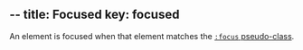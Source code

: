 --
title: Focused
key: focused
--

An element is focused when that element matches the [`:focus` pseudo-class](https://drafts.csswg.org/selectors-4/#focus-pseudo).
